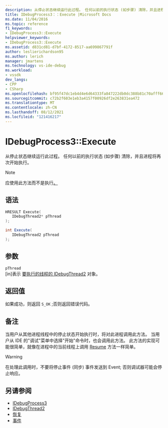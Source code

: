 ```yaml
---
description: 从停止状态继续运行此过程。 任何以前的执行状态 (如步骤) 清除，并且进程将再次开始执行。
title: IDebugProcess3：：Execute |Microsoft Docs
ms.date: 11/04/2016
ms.topic: reference
f1_keywords:
- IDebugProcess3::Execute
helpviewer_keywords:
- IDebugProcess3::Execute
ms.assetid: d831cd81-d7bf-4172-8517-aa699867791f
author: leslierichardson95
ms.author: lerich
manager: jmartens
ms.technology: vs-ide-debug
ms.workload:
- vssdk
dev_langs:
- CPP
- CSharp
ms.openlocfilehash: bf95f47dc1eb4d4e6d64333fa847222db0dc388b81c70afff667d346becaf367
ms.sourcegitcommit: c72b2f603e1eb3a4157f00926df2e263831ea472
ms.translationtype: MT
ms.contentlocale: zh-CN
ms.lasthandoff: 08/12/2021
ms.locfileid: "121416217"
---
```

# <a name="idebugprocess3execute"></a>IDebugProcess3::Execute
从停止状态继续运行此过程。 任何以前的执行状态 (如步骤) 清除，并且进程将再次开始执行。

> [!NOTE]
> 应使用此方法而不是执行[。](../../../extensibility/debugger/reference/idebugprogram2-execute.md)

## <a name="syntax"></a>语法

```cpp
HRESULT Execute(
   IDebugThread2* pThread
);
```

```csharp
int Execute(
   IDebugThread2 pThread
);
```

## <a name="parameters"></a>参数
`pThread`\
[in]表示 [要执行的线程的 IDebugThread2](../../../extensibility/debugger/reference/idebugthread2.md) 对象。

## <a name="return-value"></a>返回值
 如果成功，则返回 `S_OK` ;否则返回错误代码。

## <a name="remarks"></a>备注
 当用户从其他进程线程中的停止状态开始执行时，将对此进程调用此方法。 当用户从 IDE 的"调试"菜单中选择"开始"命令时，也会调用此方法。 此方法的实现可能很简单，就像在进程中的当前线程上调用 [Resume](../../../extensibility/debugger/reference/idebugthread2-resume.md) 方法一样简单。

> [!WARNING]
> 在处理此调用时，不要将停止事件 (同步) 事件发送到 Event; [](../../../extensibility/debugger/reference/idebugeventcallback2-event.md)否则调试器可能会停止响应。

## <a name="see-also"></a>另请参阅
- [IDebugProcess3](../../../extensibility/debugger/reference/idebugprocess3.md)
- [IDebugThread2](../../../extensibility/debugger/reference/idebugthread2.md)
- [恢复](../../../extensibility/debugger/reference/idebugthread2-resume.md)
- [事件](../../../extensibility/debugger/reference/idebugeventcallback2-event.md)
